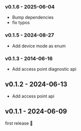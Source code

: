 ### v0.1.6 - 2025-06-04

- Bump dependencies
- fix typos

### v0.1.5 - 2024-08-27

- Add device mode as enum

### v0.1.3 - 2014-06-16

- Add access point diagnostic api

## v0.1.2 - 2024-06-13

- Add access point api

## v0.1.1 - 2024-06-09

first release 🎉
